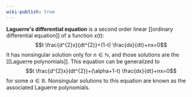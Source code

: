 ```yaml
---
wiki-publish: true
---
```

**Laguerre's differential equation** is a second order linear [[ordinary differential equation]] of a function $x(t)$:
$$t \frac{d^{2}x}{dt^{2}}+(1-t) \frac{dx}{dt}+nx=0$$
It has nonsingular solution only for $n\in \mathbb{N}$, and those solutions are the [[Laguerre polynomials]]. This equation can be generalized to
$$t \frac{d^{2}x}{dt^{2}}+(\alpha+1-t) \frac{dx}{dt}+nx=0$$
for some $\alpha \in \mathbb{R}$. Nonsingular solutions to this equation are known as the associated Laguerre polynomials.